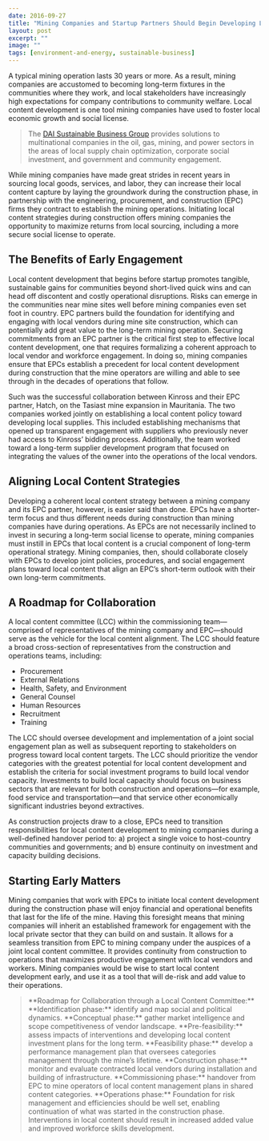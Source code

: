 ```yaml
---
date: 2016-09-27
title: "Mining Companies and Startup Partners Should Begin Developing Local Content Before Breaking Ground"
layout: post
excerpt: ""
image: ""
tags: [environment-and-energy, sustainable-business]
---
```

<p>A typical mining operation lasts 30 years or more. As a result, mining companies are accustomed to becoming long-term fixtures in the communities where they work, and local stakeholders have increasingly high expectations for company contributions to community welfare. Local content development is one tool mining companies have used to foster local economic growth and social license.</p><blockquote class="kg-blockquote-alt">The <a href="http://dai.com/erg">DAI Sustainable Business Group</a> provides solutions to multinational companies in the oil, gas, mining, and power sectors in the areas of local supply chain optimization, corporate social investment, and government and community engagement.</blockquote><p>While mining companies have made great strides in recent years in sourcing local goods, services, and labor, they can increase their local content capture by laying the groundwork during the construction phase, in partnership with the engineering, procurement, and construction (EPC) firms they contract to establish the mining operations. Initiating local content strategies during construction offers mining companies the opportunity to maximize returns from local sourcing, including a more secure social license to operate.</p><h2 id="the-benefits-of-early-engagement">The Benefits of Early Engagement</h2><p>Local content development that begins before startup promotes tangible, sustainable gains for communities beyond short-lived quick wins and can head off discontent and costly operational disruptions. Risks can emerge in the communities near mine sites well before mining companies even set foot in country. EPC partners build the foundation for identifying and engaging with local vendors during mine site construction, which can potentially add great value to the long-term mining operation. Securing commitments from an EPC partner is the critical first step to effective local content development, one that requires formalizing a coherent approach to local vendor and workforce engagement. In doing so, mining companies ensure that EPCs establish a precedent for local content development during construction that the mine operators are willing and able to see through in the decades of operations that follow.</p><p>Such was the successful collaboration between Kinross and their EPC partner, Hatch, on the Tasiast mine expansion in Mauritania. The two companies worked jointly on establishing a local content policy toward developing local supplies. This included establishing mechanisms that opened up transparent engagement with suppliers who previously never had access to Kinross’ bidding process. Additionally, the team worked toward a long-term supplier development program that focused on integrating the values of the owner into the operations of the local vendors.</p><h2 id="aligning-local-content-strategies">Aligning Local Content Strategies</h2><p>Developing a coherent local content strategy between a mining company and its EPC partner, however, is easier said than done. EPCs have a shorter-term focus and thus different needs during construction than mining companies have during operations. As EPCs are not necessarily inclined to invest in securing a long-term social license to operate, mining companies must instill in EPCs that local content is a crucial component of long-term operational strategy. Mining companies, then, should collaborate closely with EPCs to develop joint policies, procedures, and social engagement plans toward local content that align an EPC’s short-term outlook with their own long-term commitments.</p><h2 id="a-roadmap-for-collaboration">A Roadmap for Collaboration</h2><p>A local content committee (LCC) within the commissioning team—comprised of representatives of the mining company and EPC—should serve as the vehicle for the local content alignment. The LCC should feature a broad cross-section of representatives from the construction and operations teams, including:</p><ul><li>Procurement</li><li>External Relations</li><li>Health, Safety, and Environment</li><li>General Counsel</li><li>Human Resources</li><li>Recruitment</li><li>Training</li></ul><p>The LCC should oversee development and implementation of a joint social engagement plan as well as subsequent reporting to stakeholders on progress toward local content targets. The LCC should prioritize the vendor categories with the greatest potential for local content development and establish the criteria for social investment programs to build local vendor capacity. Investments to build local capacity should focus on business sectors that are relevant for both construction and operations—for example, food service and transportation—and that service other economically significant industries beyond extractives.</p><p>As construction projects draw to a close, EPCs need to transition responsibilities for local content development to mining companies during a well-defined handover period to: a) project a single voice to host-country communities and governments; and b) ensure continuity on investment and capacity building decisions.</p><h2 id="starting-early-matters">Starting Early Matters</h2><p>Mining companies that work with EPCs to initiate local content development during the construction phase will enjoy financial and operational benefits that last for the life of the mine. Having this foresight means that mining companies will inherit an established framework for engagement with the local private sector that they can build on and sustain. It allows for a seamless transition from EPC to mining company under the auspices of a joint local content committee. It provides continuity from construction to operations that maximizes productive engagement with local vendors and workers. Mining companies would be wise to start local content development early, and use it as a tool that will de-risk and add value to their operations.</p><blockquote class="kg-blockquote-alt">**Roadmap for Collaboration through a Local Content Committee:** **Identification phase:** identify and map social and political dynamics. **Conceptual phase:** gather market intelligence and scope competitiveness of vendor landscape. **Pre-feasibility:** assess impacts of interventions and developing local content investment plans for the long term. **Feasibility phase:** develop a performance management plan that oversees categories management through the mine’s lifetime. **Construction phase:** monitor and evaluate contracted local vendors during installation and building of infrastructure. **Commissioning phase:** handover from EPC to mine operators of local content management plans in shared content categories. **Operations phase:** Foundation for risk management and efficiencies should be well set, enabling continuation of what was started in the construction phase. Interventions in local content should result in increased added value and improved workforce skills development.</blockquote>
  